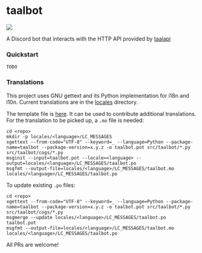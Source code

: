 # taalbot

![](https://github.com/ThePib/taalbot/workflows/build/badge.svg)

A Discord bot that interacts with the HTTP API provided by [taalapi](https://github.com/ThePib/taalapi)

### Quickstart

```
TODO
```

### Translations

This project uses GNU gettext and its Python implementation for i18n and l10n.
Current translations are in the [locales](locales) directory.

The template file is [here](taalbot.pot). It can be used to contribute additional translations.
For the translation to be picked up, a `.mo` file is needed:

```console
cd <repo>
mkdir -p locales/<language>/LC_MESSAGES
xgettext --from-code="UTF-8" --keyword=_ --language=Python --package-name=taalbot --package-version=x.y.z -o taalbot.pot src/taalbot/*.py src/taalbot/cogs/*.py
msginit --input=taalbot.pot --locale=<language> --output=locales/<language>/LC_MESSAGES/taalbot.po
msgfmt --output-file=locales/<language>/LC_MESSAGES/taalbot.mo locales/<language>/LC_MESSAGES/taalbot.po
```

To update existing `.po` files:

```console
cd <repo>
xgettext --from-code="UTF-8" --keyword=_ --language=Python --package-name=taalbot --package-version=x.y.z -o taalbot.pot src/taalbot/*.py src/taalbot/cogs/*.py
msgmerge --update locales/<language>/LC_MESSAGES/taalbot.po taalbot.pot
msgfmt --output-file=locales/<language>/LC_MESSAGES/taalbot.mo locales/<language>/LC_MESSAGES/taalbot.po
```

All PRs are welcome!
